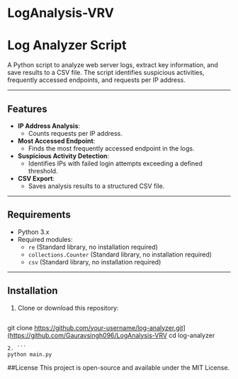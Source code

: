 ﻿# LogAnalysis-VRV

# Log Analyzer Script

A Python script to analyze web server logs, extract key information, and save results to a CSV file. The script identifies suspicious activities, frequently accessed endpoints, and requests per IP address.

---

## Features

- **IP Address Analysis**:
  - Counts requests per IP address.
- **Most Accessed Endpoint**:
  - Finds the most frequently accessed endpoint in the logs.
- **Suspicious Activity Detection**:
  - Identifies IPs with failed login attempts exceeding a defined threshold.
- **CSV Export**:
  - Saves analysis results to a structured CSV file.

---

## Requirements

- Python 3.x
- Required modules:
  - `re` (Standard library, no installation required)
  - `collections.Counter` (Standard library, no installation required)
  - `csv` (Standard library, no installation required)

---

## Installation

1. Clone or download this repository:
   ```bash
 git clone https://github.com/your-username/log-analyzer.git](https://github.com/Gauravsingh096/LogAnalysis-VRV
 cd log-analyzer
   ```
2. ```
   python main.py
   ```
##License
This project is open-source and available under the MIT License.




